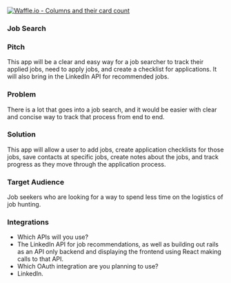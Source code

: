 [![Waffle.io - Columns and their card count](https://badge.waffle.io/Aram-Anderson/job_hunt.svg?columns=all)](https://waffle.io/Aram-Anderson/job_hunt)

### Job Search

### Pitch

This app will be a clear and easy way for a job searcher to track their applied jobs, need to apply jobs, and create a checklist for applications. It will also bring in the LinkedIn API for recommended jobs.

### Problem

There is a lot that goes into a job search, and it would be easier with clear and concise way to track that process from end to end.

### Solution

This app will allow a user to add jobs, create application checklists for those jobs, save contacts at specific jobs, create notes about the jobs, and track progress as they move through the application process.

### Target Audience

Job seekers who are looking for a way to spend less time on the logistics of job hunting.

### Integrations

 * Which APIs will you use?
  * The LinkedIn API for job recommendations, as well as building out rails as an API only backend and displaying the frontend using React making calls to that API.
 * Which OAuth integration are you planning to use?
  * LinkedIn.
